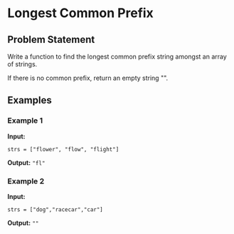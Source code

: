 # Longest Common Prefix

## Problem Statement
Write a function to find the longest common prefix string amongst an array of strings.

If there is no common prefix, return an empty string "".

## Examples

### Example 1
**Input:** 
```plaintext
strs = ["flower", "flow", "flight"]
```
**Output:**
```"fl"```

### Example 2
**Input:** 
```plaintext
strs = ["dog","racecar","car"]
```
**Output:**
```""```
